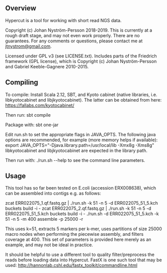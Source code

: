 ## Overview

Hypercut is a tool for working with short read NGS data.

Copyright (c) Johan Nyström-Persson 2018-2019.
This is currently at a rough draft stage, and may not even work properly. There are no guarantees. 
For any comments or questions, please contact me at jtnystrom@gmail.com.

Licensed under GPL v3 (see LICENSE.txt). 
Includes parts of the Friedrich framework (GPL license), which is Copyright (c) 
Johan Nyström-Persson and Gabriel Keeble-Gagnere 2010-2015.

## Compiling

To compile:
Install Scala 2.12, SBT, and Kyoto cabinet (native libraries, i.e. libkyotocabinet and 
libjkyotocabinet). The latter can be obtained from here: https://fallabs.com/kyotocabinet/

Then run: sbt compile

Package with: sbt one-jar

Edit run.sh to set the appropriate flags in JAVA_OPTS.
The following java options are recommended, for example (more memory helps if available): 
export JAVA_OPTS="-Djava.library.path=/usr/local/lib -Xmx8g -Xms8g"
libkyotocabinet and libjkyotocabinet are expected in the library path.

Then run with: 
./run.sh --help
to see the command line parameters.

## Usage

This tool has so far been tested on E.coli (accession ERX008638),
which can be assembled into contigs e.g. as follows:

zcat ERR022075_1.qf.fastq.gz | ./run.sh -k 51 -n 5 -d ERR022075_51_5.kch buckets build -i -
zcat ERR022075_2.qf.fastq.gz | ./run.sh -k 51 -n 5 -d ERR022075_51_5.kch buckets build -i -
./run.sh -d ERR022075_51_5.kch -k 51 -n 5 -m 400  assemble -p 25000 -r              

This uses k=51, extracts 5 markers per k-mer, uses partitions of size 25000 macro nodes when 
performing the piecewise assembly, and filters coverage at 400.
This set of parameters is provided here merely as an example, and may not be ideal in practice.

It should be helpful to use a different tool to quality filter/preprocess the reads before loading data into
Hypercut. FastX is one such tool that may be used: http://hannonlab.cshl.edu/fastx_toolkit/commandline.html
